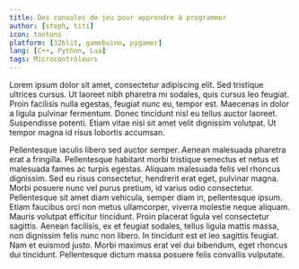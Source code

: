 ```yaml
---
title: Des consoles de jeu pour apprendre à programmer
author: [steph, titi]
icon: tontons
platform: [32blit, gamebuino, pygamer]
lang: [C++, Python, Lua]
tags: Microcontrôleurs
---
```


Lorem ipsum dolor sit amet, consectetur adipiscing elit. Sed tristique ultrices cursus. Ut laoreet nibh pharetra mi sodales, quis cursus leo feugiat. Proin facilisis nulla egestas, feugiat nunc eu, tempor est. Maecenas in dolor a ligula pulvinar fermentum. Donec tincidunt nisl eu tellus auctor laoreet. Suspendisse potenti. Etiam vitae nisi sit amet velit dignissim volutpat. Ut tempor magna id risus lobortis accumsan.

<!--more-->

Pellentesque iaculis libero sed auctor semper. Aenean malesuada pharetra erat a fringilla. Pellentesque habitant morbi tristique senectus et netus et malesuada fames ac turpis egestas. Aliquam malesuada felis vel rhoncus dignissim. Sed eu risus consectetur, hendrerit erat eget, pulvinar magna. Morbi posuere nunc vel purus pretium, id varius odio consectetur. Pellentesque sit amet diam vehicula, semper diam in, pellentesque ipsum. Etiam faucibus orci non metus ullamcorper, viverra molestie neque aliquam. Mauris volutpat efficitur tincidunt. Proin placerat ligula vel consectetur sagittis. Aenean facilisis, ex et feugiat sodales, tellus ligula mattis massa, non dignissim felis nunc non libero. In tincidunt est et leo sagittis feugiat. Nam et euismod justo. Morbi maximus erat vel dui bibendum, eget rhoncus dui tincidunt. Pellentesque dictum massa posuere felis convallis vulputate.